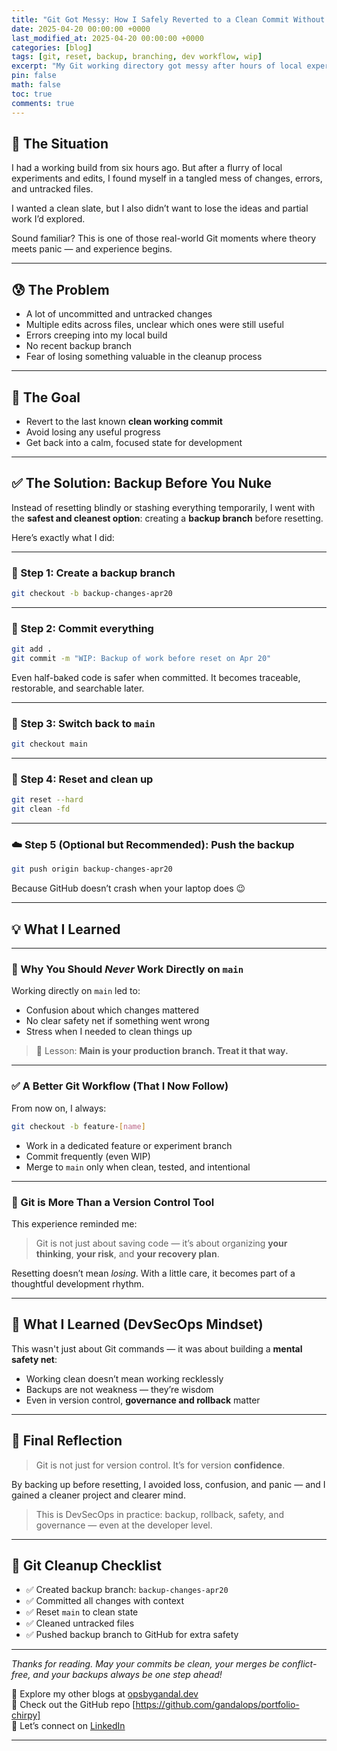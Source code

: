 ```yaml
---
title: "Git Got Messy: How I Safely Reverted to a Clean Commit Without Losing My Work"
date: 2025-04-20 00:00:00 +0000
last_modified_at: 2025-04-20 00:00:00 +0000
categories: [blog]
tags: [git, reset, backup, branching, dev workflow, wip]
excerpt: "My Git working directory got messy after hours of local experimentation. Here's how I backed up my changes, reset cleanly, and what I learned about safe Git workflows."
pin: false
math: false
toc: true
comments: true
---
```


## 🧩 The Situation

I had a working build from six hours ago. But after a flurry of local experiments and edits, I found myself in a tangled mess of changes, errors, and untracked files.

I wanted a clean slate, but I also didn’t want to lose the ideas and partial work I’d explored.

Sound familiar? This is one of those real-world Git moments where theory meets panic — and experience begins.

---

## 😰 The Problem

- A lot of uncommitted and untracked changes  
- Multiple edits across files, unclear which ones were still useful  
- Errors creeping into my local build  
- No recent backup branch  
- Fear of losing something valuable in the cleanup process  

---

## 🎯 The Goal

- Revert to the last known **clean working commit**  
- Avoid losing any useful progress  
- Get back into a calm, focused state for development  

---

## ✅ The Solution: Backup Before You Nuke

Instead of resetting blindly or stashing everything temporarily, I went with the **safest and cleanest option**: creating a **backup branch** before resetting.

Here’s exactly what I did:

---

### 🌿 Step 1: Create a backup branch

```bash
git checkout -b backup-changes-apr20
```

---

### 💾 Step 2: Commit everything

```bash
git add .
git commit -m "WIP: Backup of work before reset on Apr 20"
```

Even half-baked code is safer when committed. It becomes traceable, restorable, and searchable later.

---

### 🔄 Step 3: Switch back to `main`

```bash
git checkout main
```

---

### 🧹 Step 4: Reset and clean up

```bash
git reset --hard
git clean -fd
```

---

### ☁️ Step 5 (Optional but Recommended): Push the backup

```bash
git push origin backup-changes-apr20
```

Because GitHub doesn’t crash when your laptop does 😉

---

## 💡 What I Learned

---

### 🛑 Why You Should *Never* Work Directly on `main`

Working directly on `main` led to:

- Confusion about which changes mattered  
- No clear safety net if something went wrong  
- Stress when I needed to clean things up  

> 🔁 Lesson: **Main is your production branch. Treat it that way.**

---

### ✅ A Better Git Workflow (That I Now Follow)

From now on, I always:

```bash
git checkout -b feature-[name]
```

- Work in a dedicated feature or experiment branch  
- Commit frequently (even WIP)  
- Merge to `main` only when clean, tested, and intentional  

---

### 🧠 Git is More Than a Version Control Tool

This experience reminded me:

> Git is not just about saving code — it’s about organizing **your thinking**, **your risk**, and **your recovery plan**.

Resetting doesn’t mean *losing*. With a little care, it becomes part of a thoughtful development rhythm.

---

## 🌱 What I Learned (DevSecOps Mindset)

This wasn't just about Git commands — it was about building a **mental safety net**:

- Working clean doesn’t mean working recklessly  
- Backups are not weakness — they’re wisdom  
- Even in version control, **governance and rollback** matter  

---

## 🧠 Final Reflection

> Git is not just for version control. It’s for version **confidence**.

By backing up before resetting, I avoided loss, confusion, and panic — and I gained a cleaner project and clearer mind.

> This is DevSecOps in practice: backup, rollback, safety, and governance — even at the developer level.

---

## 🧹 Git Cleanup Checklist

- ✅ Created backup branch: `backup-changes-apr20`  
- ✅ Committed all changes with context  
- ✅ Reset `main` to clean state  
- ✅ Cleaned untracked files  
- ✅ Pushed backup branch to GitHub for extra safety  

---

*Thanks for reading. May your commits be clean, your merges be conflict-free, and your backups always be one step ahead!*

🔗 Explore my other blogs at [opsbygandal.dev](https://www.opsbygandal.dev)  
📁 Check out the GitHub repo [https://github.com/gandalops/portfolio-chirpy]  
🔄 Let’s connect on [LinkedIn](https://www.linkedin.com/)

---

